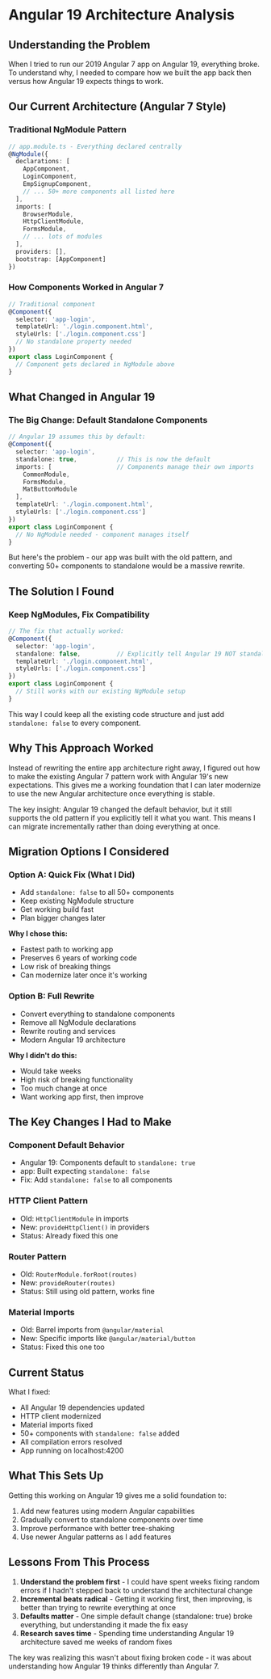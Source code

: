 # Angular 19 Architecture Analysis

## Understanding the Problem

When I tried to run our 2019 Angular 7 app on Angular 19, everything broke. To understand why, I needed to compare how we built the app back then versus how Angular 19 expects things to work.

## Our Current Architecture (Angular 7 Style)

### Traditional NgModule Pattern

```typescript
// app.module.ts - Everything declared centrally
@NgModule({
  declarations: [
    AppComponent,
    LoginComponent,
    EmpSignupComponent,
    // ... 50+ more components all listed here
  ],
  imports: [
    BrowserModule,
    HttpClientModule,
    FormsModule,
    // ... lots of modules
  ],
  providers: [],
  bootstrap: [AppComponent]
})
```

### How Components Worked in Angular 7

```typescript
// Traditional component
@Component({
  selector: 'app-login',
  templateUrl: './login.component.html',
  styleUrls: ['./login.component.css']
  // No standalone property needed
})
export class LoginComponent {
  // Component gets declared in NgModule above
}
```

## What Changed in Angular 19

### The Big Change: Default Standalone Components

```typescript
// Angular 19 assumes this by default:
@Component({
  selector: 'app-login',
  standalone: true,           // This is now the default
  imports: [                  // Components manage their own imports
    CommonModule,
    FormsModule,
    MatButtonModule
  ],
  templateUrl: './login.component.html',
  styleUrls: ['./login.component.css']
})
export class LoginComponent {
  // No NgModule needed - component manages itself
}
```

But here's the problem - our app was built with the old pattern, and converting 50+ components to standalone would be a massive rewrite.

## The Solution I Found

### Keep NgModules, Fix Compatibility

```typescript
// The fix that actually worked:
@Component({
  selector: 'app-login',
  standalone: false,          // Explicitly tell Angular 19 NOT standalone
  templateUrl: './login.component.html',
  styleUrls: ['./login.component.css']
})
export class LoginComponent {
  // Still works with our existing NgModule setup
}
```

This way I could keep all the existing code structure and just add `standalone: false` to every component.

## Why This Approach Worked

Instead of rewriting the entire app architecture right away, I figured out how to make the existing Angular 7 pattern work with Angular 19's new expectations. This gives me a working foundation that I can later modernize to use the new Angular architecture once everything is stable.

The key insight: Angular 19 changed the default behavior, but it still supports the old pattern if you explicitly tell it what you want. This means I can migrate incrementally rather than doing everything at once.

## Migration Options I Considered

### Option A: Quick Fix (What I Did)

- Add `standalone: false` to all 50+ components
- Keep existing NgModule structure  
- Get working build fast
- Plan bigger changes later

**Why I chose this:**

- Fastest path to working app
- Preserves 6 years of working code
- Low risk of breaking things
- Can modernize later once it's working

### Option B: Full Rewrite  

- Convert everything to standalone components
- Remove all NgModule declarations
- Rewrite routing and services
- Modern Angular 19 architecture

**Why I didn't do this:**

- Would take weeks
- High risk of breaking functionality
- Too much change at once
- Want working app first, then improve

## The Key Changes I Had to Make

### Component Default Behavior

- Angular 19: Components default to `standalone: true`
- app: Built expecting `standalone: false`
- Fix: Add `standalone: false` to all components

### HTTP Client Pattern

- Old: `HttpClientModule` in imports
- New: `provideHttpClient()` in providers
- Status: Already fixed this one

### Router Pattern  

- Old: `RouterModule.forRoot(routes)`
- New: `provideRouter(routes)`
- Status: Still using old pattern, works fine

### Material Imports

- Old: Barrel imports from `@angular/material`
- New: Specific imports like `@angular/material/button`
- Status: Fixed this one too

## Current Status

What I fixed:

- All Angular 19 dependencies updated
- HTTP client modernized
- Material imports fixed
- 50+ components with `standalone: false` added
- All compilation errors resolved
- App running on localhost:4200

## What This Sets Up

Getting this working on Angular 19 gives me a solid foundation to:

1. Add new features using modern Angular capabilities
2. Gradually convert to standalone components over time
3. Improve performance with better tree-shaking
4. Use newer Angular patterns as I add features

## Lessons From This Process

1. **Understand the problem first** - I could have spent weeks fixing random errors if I hadn't stepped back to understand the architectural change
2. **Incremental beats radical** - Getting it working first, then improving, is better than trying to rewrite everything at once  
3. **Defaults matter** - One simple default change (standalone: true) broke everything, but understanding it made the fix easy
4. **Research saves time** - Spending time understanding Angular 19 architecture saved me weeks of random fixes

The key was realizing this wasn't about fixing broken code - it was about understanding how Angular 19 thinks differently than Angular 7.
